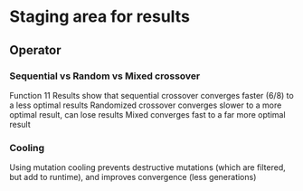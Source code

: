 # Staging area for results


## Operator
### Sequential vs Random vs Mixed crossover
Function 11
Results show that sequential crossover converges faster (6/8) to a less optimal results
Randomized crossover converges slower to a more optimal result, can lose results
Mixed converges fast to a far more optimal result

### Cooling
Using mutation cooling prevents destructive mutations (which are filtered, but add to runtime), and improves convergence (less generations)
